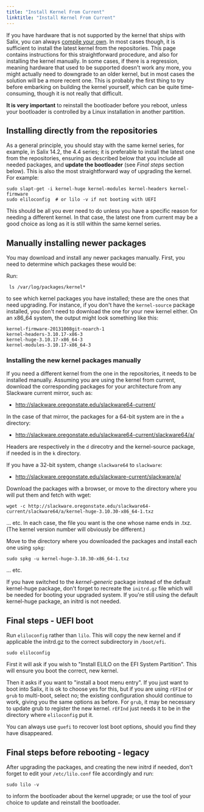 ```yaml
---
title: "Install Kernel From Current"
linktitle: "Install Kernel From Current"
---
```


If you have hardware that is not supported by the kernel that ships with Salix,
you can always
[compile your own](/user/kernel-compilation).
In most cases though, it is sufficient to install the latest
kernel from the repositories. This page contains instructions for this
straightforward procedure, and also for installing the kernel manually. In some
cases, if there is a regression, meaning hardware that used to be supported
doesn't work any more, you might actually need to downgrade to an older kernel,
but in most cases the solution will be a more recent one. This is probably the
first thing to try before embarking on building the kernel yourself, which can
be quite time-consuming, though it is not really that difficult.

**It is very important** to reinstall the bootloader before you reboot, unless
your bootloader is controlled by a Linux installation in another partition.

## Installing directly from the repositories

As a general principle, you should stay with the same kernel series, for
example, in Salix 14.2, the 4.4 series; it is preferable to install the latest
one from the repositories, ensuring as described below that you include all
needed packages, and **update the bootloader** (see *Final steps* section
below).  This is also the most straightforward way of upgrading the kernel. For
example:

```
sudo slapt-get -i kernel-huge kernel-modules kernel-headers kernel-firmware
sudo eliloconfig  # or lilo -v if not booting with UEFI
```

This should be all you ever need to do unless you have a specific reason for
needing a different kernel. In that case, the latest one from current may be a
good choice as long as it is still within the same kernel series.

## Manually installing newer packages

You may download and install any newer packages manually. First, you need to determine which packages these would be:

Run:
```
 ls /var/log/packages/kernel*
```

to see which kernel packages you have installed; these are the ones that need
upgrading. For instance, if you don't have the `kernel-source` package
installed, you don't need to download the one for your new kernel either. On an
x86_64 system, the output might look something like this:

```
kernel-firmware-20131008git-noarch-1
kernel-headers-3.10.17-x86-3
kernel-huge-3.10.17-x86_64-3
kernel-modules-3.10.17-x86_64-3
```

### Installing the new kernel packages manually

If you need a different kernel from the one in the repositories, it needs to be
installed manually. Assuming you are using the kernel from current, download
the corresponding packages for your architecture from any Slackware current
mirror, such as:

*  http://slackware.oregonstate.edu/slackware64-current/

In the
case of that mirror, the packages for a 64-bit system are in the `a` directory:

* http://slackware.oregonstate.edu/slackware64-current/slackware64/a/

Headers are respectively in the `d` direcotry and the kernel-source
package, if needed is in the `k` directory.

If you have a 32-bit system, change `slackware64` to `slackware`:

* http://slackware.oregonstate.edu/slackware-current/slackware/a/

Download the
packages with a browser, or move to the directory where you will put them and
fetch with wget:

```
wget -c http://slackware.oregonstate.edu/slackware64-current/slackware64/a/kernel-huge-3.10.30-x86_64-1.txz
```
... etc. In each case, the file you want is the one whose name ends in .txz.
(The kernel version number will obviously be different.)

Move to the directory where you downloaded the packages and install each one using `spkg`:

```
sudo spkg -u kernel-huge-3.10.30-x86_64-1.txz 
```
... etc.

If you have switched to the *kernel-generic* package instead of the
default kernel-huge package, don't forget to recreate the `initrd.gz` file
which will be needed for booting your upgraded system. If you're still
using the default kernel-huge package, an initrd is not needed.

## Final steps - UEFI boot

Run `eliloconfig` rather than `lilo`. This will copy the new kernel and
if applicable the initrd.gz to the correct subdirectory in
`/boot/efi`.

```
sudo eliloconfig
```

First it will ask if you wish to "Install ELILO on the EFI System
Partition". This will ensure you boot the correct, new kernel.

Then it asks if you want to "install a boot menu entry". If you just
want to boot into Salix, it is ok to choose yes for this, but if you are
using `rEFInd` or `grub` to multi-boot, select no; the existing
configuration should continue to work, giving you the same options as
before. For `grub`, it may be necessary to update grub to register
the new kernel. `rEFInd` just needs it to be in the directory where
`eliloconfig` put it.

You can always use `guefi` to recover lost boot options, should you find
they have disappeared.

## Final steps before rebooting - legacy

After upgrading the packages, and creating the new initrd if needed,
don't forget to edit your `/etc/lilo.conf` file accordingly and run:

```
sudo lilo -v
```

to inform the bootloader about the kernel upgrade; or use the tool of
your choice to update and reinstall the bootloader.

